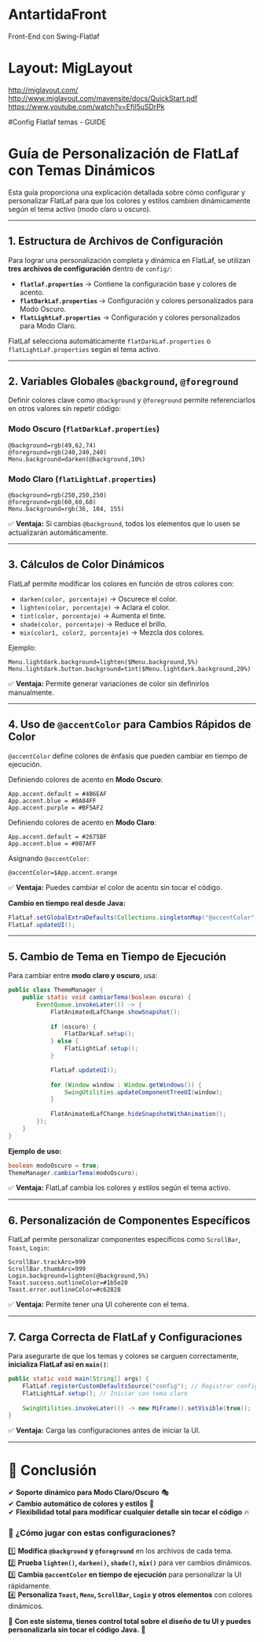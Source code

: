 # AntartidaFront
Front-End con Swing-Flatlaf

# Layout: MigLayout

http://miglayout.com/
http://www.miglayout.com/mavensite/docs/QuickStart.pdf
https://www.youtube.com/watch?v=Efjl5uSDrPk

#Config Flatlaf temas - GUIDE
# Guía de Personalización de FlatLaf con Temas Dinámicos

Esta guía proporciona una explicación detallada sobre cómo configurar y personalizar FlatLaf para que los colores y estilos cambien dinámicamente según el tema activo (modo claro u oscuro).

---

## 1. Estructura de Archivos de Configuración
Para lograr una personalización completa y dinámica en FlatLaf, se utilizan **tres archivos de configuración** dentro de `config/`:

- **`flatlaf.properties`** → Contiene la configuración base y colores de acento.
- **`flatDarkLaf.properties`** → Configuración y colores personalizados para Modo Oscuro.
- **`flatLightLaf.properties`** → Configuración y colores personalizados para Modo Claro.

FlatLaf selecciona automáticamente `flatDarkLaf.properties` o `flatLightLaf.properties` según el tema activo.

---

## 2. Variables Globales `@background`, `@foreground`

Definir colores clave como `@background` y `@foreground` permite referenciarlos en otros valores sin repetir código:

### **Modo Oscuro (`flatDarkLaf.properties`)**
```properties
@background=rgb(49,62,74)
@foreground=rgb(240,240,240)
Menu.background=darken(@background,10%)
```

### **Modo Claro (`flatLightLaf.properties`)**
```properties
@background=rgb(250,250,250)
@foreground=rgb(60,60,60)
Menu.background=rgb(36, 104, 155)
```

✅ **Ventaja:** Si cambias `@background`, todos los elementos que lo usen se actualizarán automáticamente.

---

## 3. Cálculos de Color Dinámicos
FlatLaf permite modificar los colores en función de otros colores con:
- `darken(color, porcentaje)` → Oscurece el color.
- `lighten(color, porcentaje)` → Aclara el color.
- `tint(color, porcentaje)` → Aumenta el tinte.
- `shade(color, porcentaje)` → Reduce el brillo.
- `mix(color1, color2, porcentaje)` → Mezcla dos colores.

Ejemplo:
```properties
Menu.lightdark.background=lighten($Menu.background,5%)
Menu.lightdark.button.background=tint($Menu.lightdark.background,20%)
```
✅ **Ventaja:** Permite generar variaciones de color sin definirlos manualmente.

---

## 4. Uso de `@accentColor` para Cambios Rápidos de Color
`@accentColor` define colores de énfasis que pueden cambiar en tiempo de ejecución.

Definiendo colores de acento en **Modo Oscuro**:
```properties
App.accent.default = #4B6EAF
App.accent.blue = #0A84FF
App.accent.purple = #BF5AF2
```

Definiendo colores de acento en **Modo Claro**:
```properties
App.accent.default = #2675BF
App.accent.blue = #007AFF
```

Asignando `@accentColor`:
```properties
@accentColor=$App.accent.orange
```

✅ **Ventaja:** Puedes cambiar el color de acento sin tocar el código.

**Cambio en tiempo real desde Java:**
```java
FlatLaf.setGlobalExtraDefaults(Collections.singletonMap("@accentColor", "#FF4500"));
FlatLaf.updateUI();
```

---

## 5. Cambio de Tema en Tiempo de Ejecución
Para cambiar entre **modo claro y oscuro**, usa:

```java
public class ThemeManager {
    public static void cambiarTema(boolean oscuro) {
        EventQueue.invokeLater(() -> {
            FlatAnimatedLafChange.showSnapshot();
            
            if (oscuro) {
                FlatDarkLaf.setup();
            } else {
                FlatLightLaf.setup();
            }

            FlatLaf.updateUI();
            
            for (Window window : Window.getWindows()) {
                SwingUtilities.updateComponentTreeUI(window);
            }
            
            FlatAnimatedLafChange.hideSnapshotWithAnimation();
        });
    }
}
```

**Ejemplo de uso:**
```java
boolean modoOscuro = true;
ThemeManager.cambiarTema(modoOscuro);
```

✅ **Ventaja:** FlatLaf cambia los colores y estilos según el tema activo.

---

## 6. Personalización de Componentes Específicos
FlatLaf permite personalizar componentes específicos como `ScrollBar`, `Toast`, `Login`:

```properties
ScrollBar.trackArc=999
ScrollBar.thumbArc=999
Login.background=lighten(@background,5%)
Toast.success.outlineColor=#1b5e20
Toast.error.outlineColor=#c62828
```
✅ **Ventaja:** Permite tener una UI coherente con el tema.

---

## 7. Carga Correcta de FlatLaf y Configuraciones
Para asegurarte de que los temas y colores se carguen correctamente, **inicializa FlatLaf así en `main()`**:

```java
public static void main(String[] args) {
    FlatLaf.registerCustomDefaultsSource("config"); // Registrar configuraciones
    FlatLightLaf.setup(); // Iniciar con tema claro
    
    SwingUtilities.invokeLater(() -> new MiFrame().setVisible(true));
}
```

✅ **Ventaja:** Carga las configuraciones antes de iniciar la UI.

---

# 🎯 Conclusión
✔ **Soporte dinámico para Modo Claro/Oscuro** 🎭  
✔ **Cambio automático de colores y estilos** 🎨  
✔ **Flexibilidad total para modificar cualquier detalle sin tocar el código** 🔥  

### 🚀 **¿Cómo jugar con estas configuraciones?**
1️⃣ **Modifica `@background` y `@foreground`** en los archivos de cada tema.  
2️⃣ **Prueba `lighten()`, `darken()`, `shade()`, `mix()`** para ver cambios dinámicos.  
3️⃣ **Cambia `@accentColor` en tiempo de ejecución** para personalizar la UI rápidamente.  
4️⃣ **Personaliza `Toast`, `Menu`, `ScrollBar`, `Login` y otros elementos** con colores dinámicos.  

🔹 **Con este sistema, tienes control total sobre el diseño de tu UI y puedes personalizarla sin tocar el código Java.** 🚀


